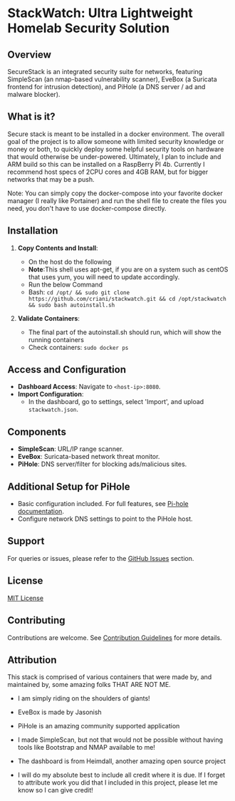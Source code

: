 # StackWatch: Ultra Lightweight Homelab Security Solution

## Overview
SecureStack is an integrated security suite for networks, featuring SimpleScan (an nmap-based vulnerability scanner), EveBox (a Suricata frontend for intrusion detection), and PiHole (a DNS server / ad and malware blocker).

## What is it?
Secure stack is meant to be installed in a docker environment. The overall goal of the project is to allow someone with limited security knowledge or money or both, to quickly deploy some helpful security tools on hardware that would otherwise be under-powered. Ultimately, I plan to include and ARM build so this can be installed on a RaspBerry PI 4b. Currently I recommend host specs of 2CPU cores and 4GB RAM, but for bigger networks that may be a push. 

Note: You can simply copy the docker-compose into your favorite docker manager (I really like Portainer) and run the shell file to create the files you need, you don't have to use docker-compose directly. 

## Installation
1. **Copy Contents and Install**:
   - On the host do the following
   - **Note**:This shell uses apt-get, if you are on a system such as centOS that uses yum, you will need to update accordingly. 
   - Run the below Command   
   - Bash: `cd /opt/ && sudo git clone https://github.com/criani/stackwatch.git && cd /opt/stackwatch && sudo bash autoinstall.sh`

3. **Validate Containers**:
   - The final part of the autoinstall.sh should run, which will show the running containers
   - Check containers: `sudo docker ps`

## Access and Configuration
- **Dashboard Access**: Navigate to `<host-ip>:8080`.
- **Import Configuration**:
  - In the dashboard, go to settings, select 'Import', and upload `stackwatch.json`.

## Components
- **SimpleScan**: URL/IP range scanner.
- **EveBox**: Suricata-based network threat monitor.
- **PiHole**: DNS server/filter for blocking ads/malicious sites.

## Additional Setup for PiHole
- Basic configuration included. For full features, see [Pi-hole documentation](https://pi-hole.net/).
- Configure network DNS settings to point to the PiHole host.

## Support
For queries or issues, please refer to the [GitHub Issues](#) section.

## License
[MIT License](LICENSE)

## Contributing
Contributions are welcome. See [Contribution Guidelines](CONTRIBUTING.md) for more details.

## Attribution
This stack is comprised of various containers that were made by, and maintained by, some amazing folks THAT ARE NOT ME. 
- I am simply riding on the shoulders of giants! 
- EveBox is made by Jasonish
- PiHole is an amazing community supported application
- I made SimpleScan, but not that would not be possible without having tools like Bootstrap and NMAP available to me!
- The dashboard is from Heimdall, another amazing open source project

- I will do my absolute best to include all credit where it is due. If I forget to attribute work you did that I included in this project, please let me know so I can give credit! 
